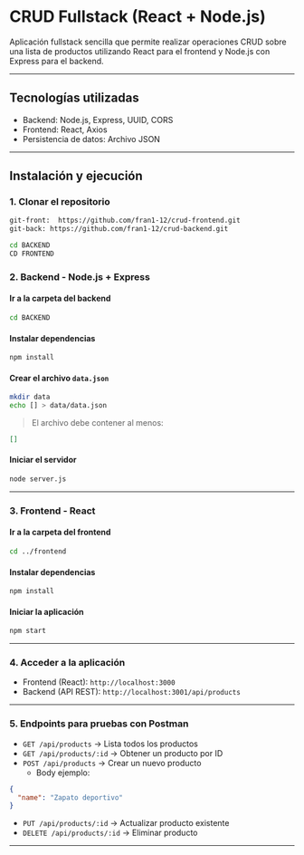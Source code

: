 # CRUD Fullstack (React + Node.js)

Aplicación fullstack sencilla que permite realizar operaciones CRUD sobre una lista de productos utilizando React para el frontend y Node.js con Express para el backend.

---

## Tecnologías utilizadas
- Backend: Node.js, Express, UUID, CORS
- Frontend: React, Axios
- Persistencia de datos: Archivo JSON

---

## Instalación y ejecución

### 1. Clonar el repositorio
```bash
git-front:  https://github.com/fran1-12/crud-frontend.git
git-back: https://github.com/fran1-12/crud-backend.git

cd BACKEND
CD FRONTEND
```

### 2. Backend - Node.js + Express

#### Ir a la carpeta del backend
```bash
cd BACKEND
```

#### Instalar dependencias
```bash
npm install
```

####  Crear el archivo `data.json`
```bash
mkdir data
echo [] > data/data.json
```

> El archivo debe contener al menos:
```json
[]
```

#### Iniciar el servidor
```bash
node server.js
```

---

### 3. Frontend - React

####  Ir a la carpeta del frontend
```bash
cd ../frontend
```

####  Instalar dependencias
```bash
npm install
```

####  Iniciar la aplicación
```bash
npm start
```

---

### 4. Acceder a la aplicación

- Frontend (React): `http://localhost:3000`
- Backend (API REST): `http://localhost:3001/api/products`

---

### 5. Endpoints para pruebas con Postman

- `GET /api/products` → Lista todos los productos
- `GET /api/products/:id` → Obtener un producto por ID
- `POST /api/products` → Crear un nuevo producto
  - Body ejemplo:
```json
{
  "name": "Zapato deportivo"
}
```
- `PUT /api/products/:id` → Actualizar producto existente
- `DELETE /api/products/:id` → Eliminar producto

---
